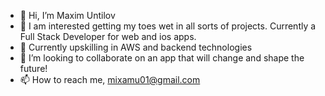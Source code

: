 - 👋 Hi, I’m Maxim Untilov
- 👀 I am interested getting my toes wet in all sorts of projects. Currently a Full Stack Developer for web and ios apps.
- 🌱 Currently upskilling in AWS and backend technologies
- 💞️ I’m looking to collaborate on an app that will change and shape the future!
- 📫 How to reach me, mixamu01@gmail.com

<!---
mixamum/mixamum is a ✨ special ✨ repository because its `README.md` (this file) appears on your GitHub profile.
You can click the Preview link to take a look at your changes.
--->
